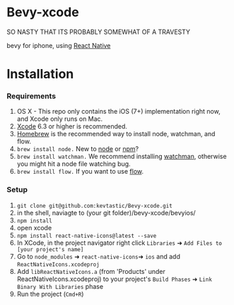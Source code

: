 # Bevy-xcode #

SO NASTY THAT ITS PROBABLY SOMEWHAT OF A TRAVESTY

bevy for iphone, using <a href='https://facebook.github.io/react-native/'>React Native</a>

# Installation #

### Requirements ###
1. OS X - This repo only contains the iOS (7+) implementation right now, and Xcode only runs on Mac.
2. <a href='https://developer.apple.com/xcode/downloads/'>Xcode</a> 6.3 or higher is recommended.
3. <a href='http://brew.sh/'>Homebrew</a> is the recommended way to install node, watchman, and flow.
4. ```brew install node.``` New to <a href='https://nodejs.org/'>node</a> or <a href='https://docs.npmjs.com/'>npm</a>?
5. ```brew install watchman.``` We recommend installing <a href='https://facebook.github.io/watchman/docs/install.html'>watchman</a>, otherwise you might hit a node file watching bug.
6. ```brew install flow.``` If you want to use <a href='http://www.flowtype.org/'>flow</a>.

### Setup ###
1. ```git clone git@github.com:kevtastic/Bevy-xcode.git```
3. in the shell, naviagte to (your git folder)/bevy-xcode/bevyios/
4. ```npm install```
5. open xcode
6. `npm install react-native-icons@latest --save`
7. In XCode, in the project navigator right click `Libraries` ➜ `Add Files to [your project's name]`
8. Go to `node_modules` ➜ `react-native-icons`➜ `ios` and add `ReactNativeIcons.xcodeproj` 
9. Add `libReactNativeIcons.a` (from 'Products' under ReactNativeIcons.xcodeproj) to your project's `Build Phases` ➜ `Link Binary With Libraries` phase
11. Run the project (`Cmd+R`)
